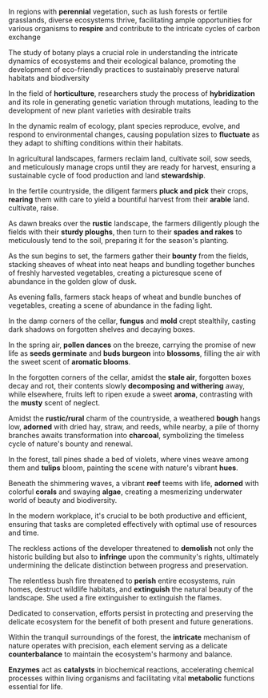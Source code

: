 In regions with **perennial** vegetation, such as lush forests or fertile grasslands, diverse ecosystems thrive, facilitating ample opportunities for various organisms to **respire** and contribute to the intricate cycles of carbon exchange

The study of botany plays a crucial role in understanding the intricate dynamics of ecosystems and their ecological balance, promoting the development of eco-friendly practices to sustainably preserve natural habitats and biodiversity

In the field of **horticulture**, researchers study the process of **hybridization** and its role in generating genetic variation through mutations, leading to the development of new plant varieties with desirable traits

In the dynamic realm of ecology, plant species reproduce, evolve, and respond to environmental changes, causing population sizes to **fluctuate** as they adapt to shifting conditions within their habitats.

In agricultural landscapes, farmers reclaim land, cultivate soil, sow seeds, and meticulously manage crops until they are ready for harvest, ensuring a sustainable cycle of food production and land **stewardship**.

In the fertile countryside, the diligent farmers **pluck and pick** their crops, **rearing** them with care to yield a bountiful harvest from their **arable** land. cultivate, raise.

As dawn breaks over the **rustic** landscape, the farmers diligently plough the fields with their **sturdy ploughs**, then turn to their **spades and rakes** to meticulously tend to the soil, preparing it for the season's planting.

As the sun begins to set, the farmers gather their **bounty** from the fields, stacking sheaves of wheat into neat heaps and bundling together bunches of freshly harvested vegetables, creating a picturesque scene of abundance in the golden glow of dusk.

As evening falls, farmers stack heaps of wheat and bundle bunches of vegetables, creating a scene of abundance in the fading light.

In the damp corners of the cellar, **fungus** and **mold** crept stealthily, casting dark shadows on forgotten shelves and decaying boxes.

In the spring air, **pollen dances** on the breeze, carrying the promise of new life as **seeds germinate** and **buds burgeon** into **blossoms**, filling the air with the sweet scent of **aromatic blooms**.

In the forgotten corners of the cellar, amidst the **stale air**, forgotten boxes decay and rot, their contents slowly **decomposing and withering** away, while elsewhere, fruits left to ripen exude a sweet **aroma**, contrasting with the **musty** scent of neglect.

Amidst the **rustic/rural** charm of the countryside, a weathered **bough** hangs low, **adorned** with dried hay, straw, and reeds, while nearby, a pile of thorny branches awaits transformation into **charcoal**, symbolizing the timeless cycle of nature's bounty and renewal.

In the forest, tall pines shade a bed of violets, where vines weave among them and **tulips** bloom, painting the scene with nature's vibrant **hues**.

Beneath the shimmering waves, a vibrant **reef** teems with life, **adorned** with colorful **corals** and swaying **algae**, creating a mesmerizing underwater world of beauty and biodiversity.

In the modern workplace, it's crucial to be both productive and efficient, ensuring that tasks are completed effectively with optimal use of resources and time.

The reckless actions of the developer threatened to **demolish** not only the historic building but also to **infringe** upon the community's rights, ultimately undermining the delicate distinction between progress and preservation.

The relentless bush fire threatened to **perish** entire ecosystems, ruin homes, destruct wildlife habitats, and **extinguish** the natural beauty of the landscape.
She used a fire extinguisher to extinguish the flames.

Dedicated to conservation, efforts persist in protecting and preserving the delicate ecosystem for the benefit of both present and future generations.

Within the tranquil surroundings of the forest, the **intricate** mechanism of nature operates with precision, each element serving as a delicate **counterbalance** to maintain the ecosystem's harmony and balance.

**Enzymes** act as **catalysts** in biochemical reactions, accelerating chemical processes within living organisms and facilitating vital **metabolic** functions essential for life.
